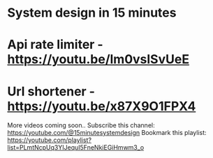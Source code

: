 # System design in 15 minutes 

# Api rate limiter - https://youtu.be/lm0vslSvUeE
# Url shortener - https://youtu.be/x87X9O1FPX4

More videos coming soon..
Subscribe this channel: https://youtube.com/@15minutesystemdesign
Bookmark this playlist: https://youtube.com/playlist?list=PLmtNcpUq3YIJequI5FneNkiEGiHmwm3_o
